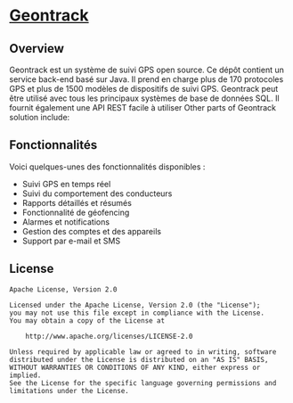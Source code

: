 # [Geontrack](https://www.yoctobe.cil)

## Overview

Geontrack est un système de suivi GPS open source. Ce dépôt contient un service back-end basé sur Java. Il prend en charge plus de 170 protocoles GPS et plus de 1500 modèles de dispositifs de suivi GPS. Geontrack peut être utilisé avec tous les principaux systèmes de base de données SQL. Il fournit également une API REST facile à utiliser
Other parts of Geontrack solution include:

## Fonctionnalités

Voici quelques-unes des fonctionnalités disponibles :

- Suivi GPS en temps réel
- Suivi du comportement des conducteurs
- Rapports détaillés et résumés
- Fonctionnalité de géofencing
- Alarmes et notifications
- Gestion des comptes et des appareils
- Support par e-mail et SMS

## License

    Apache License, Version 2.0

    Licensed under the Apache License, Version 2.0 (the "License");
    you may not use this file except in compliance with the License.
    You may obtain a copy of the License at

        http://www.apache.org/licenses/LICENSE-2.0

    Unless required by applicable law or agreed to in writing, software
    distributed under the License is distributed on an "AS IS" BASIS,
    WITHOUT WARRANTIES OR CONDITIONS OF ANY KIND, either express or implied.
    See the License for the specific language governing permissions and
    limitations under the License.
